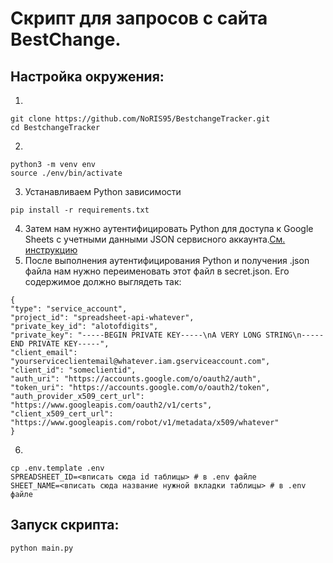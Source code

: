 # Скрипт для запросов с сайта BestChange.
## Настройка окружения:
  1. 
  ```
  git clone https://github.com/NoRIS95/BestchangeTracker.git
  cd BestchangeTracker

  ```
  2. 
  ```
  python3 -m venv env
  source ./env/bin/activate
  ```
  3. Устанавливаем Python зависимости
  ```
  pip install -r requirements.txt
  ```
  4. Затем нам нужно аутентифицировать Python для доступа к Google Sheets с учетными данными JSON сервисного аккаунта.[См. инструкцию](https://mljar.com/blog/authenticate-python-google-sheets-service-account-json-credentials/)
  5. После выполнения аутентифицирования Python и получения .json файла нам нужно переименовать этот файл в secret.json. Его содержимое должно выглядеть так:
  ```
  {
  "type": "service_account",
  "project_id": "spreadsheet-api-whatever",
  "private_key_id": "alotofdigits",
  "private_key": "-----BEGIN PRIVATE KEY-----\nA VERY LONG STRING\n-----END PRIVATE KEY-----",
  "client_email": "yourserviceclientemail@whatever.iam.gserviceaccount.com",
  "client_id": "someclientid",
  "auth_uri": "https://accounts.google.com/o/oauth2/auth",
  "token_uri": "https://accounts.google.com/o/oauth2/token",
  "auth_provider_x509_cert_url": "https://www.googleapis.com/oauth2/v1/certs",
  "client_x509_cert_url": "https://www.googleapis.com/robot/v1/metadata/x509/whatever"
  }
  ```
  6.
  ```
  cp .env.template .env
  SPREADSHEET_ID=<впиcать сюда id таблицы> # в .env файле
  SHEET_NAME=<впиcать сюда название нужной вкладки таблицы> # в .env файле
  ```
  ## Запуск скрипта:
  ```
  python main.py
  ```